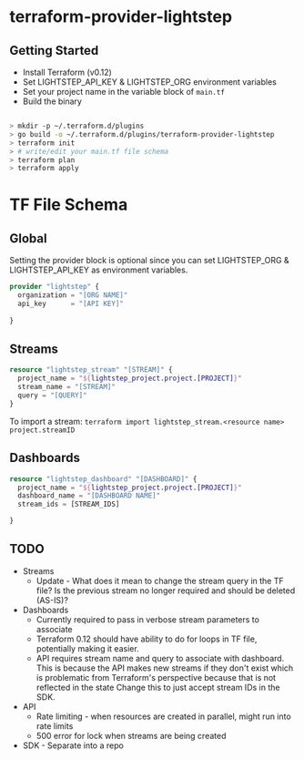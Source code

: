 # terraform-provider-lightstep

## Getting Started
* Install Terraform (v0.12)
* Set LIGHTSTEP_API_KEY & LIGHTSTEP_ORG environment variables
* Set your project name in the variable block of `main.tf`
* Build the binary 
```bash

> mkdir -p ~/.terraform.d/plugins
> go build -o ~/.terraform.d/plugins/terraform-provider-lightstep
> terraform init
> # write/edit your main.tf file schema
> terraform plan
> terraform apply
```

# TF File Schema

## Global
Setting the provider block is optional since you can set LIGHTSTEP_ORG & LIGHTSTEP_API_KEY 
as environment variables.

```terraform
provider "lightstep" {
  organization = "[ORG NAME]"
  api_key      = "[API KEY]"
  
}
```

## Streams

```terraform
resource "lightstep_stream" "[STREAM]" {
  project_name = "${lightstep_project.project.[PROJECT]}"
  stream_name = "[STREAM]"
  query = "[QUERY]"
}
```

To import a stream:
`terraform import lightstep_stream.<resource name> project.streamID`

## Dashboards

```terraform
resource "lightstep_dashboard" "[DASHBOARD]" {
  project_name = "${lightstep_project.project.[PROJECT]}"
  dashboard_name = "[DASHBOARD NAME]"
  stream_ids = [STREAM_IDS]

}

```

## TODO
* Streams 
  * Update - What does it mean to change the stream query in the TF file? Is the previous stream no longer required and should be deleted (AS-IS)?
* Dashboards
  * Currently required to pass in verbose stream parameters to associate
  * Terraform 0.12 should have ability to do for loops in TF file, potentially making it easier. 
  * API requires stream name and query to associate with dashboard. This is because the API makes new streams if they don't exist which is problematic from Terraform's perspective because that is not reflected in the state  Change this to just accept stream IDs in the SDK.
* API
  * Rate limiting - when resources are created in parallel, might run into rate limits
  * 500 error for lock when streams are being created
* SDK - Separate into a repo


